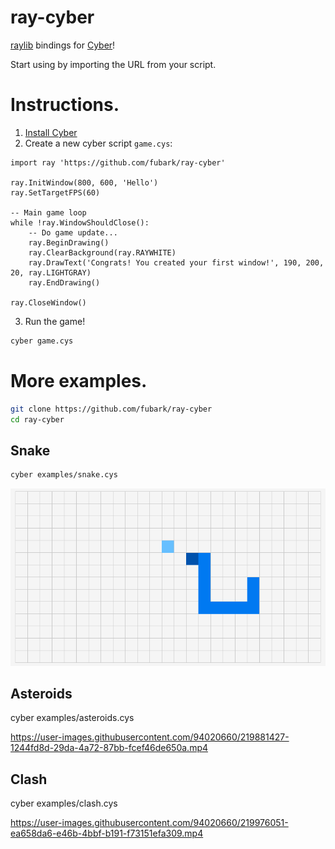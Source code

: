 # ray-cyber
[raylib](https://github.com/raysan5/raylib) bindings for [Cyber](https://cyberscript.dev)!

Start using by importing the URL from your script.

# Instructions.
1. [Install Cyber](https://github.com/fubark/cyber#install)
2. Create a new cyber script `game.cys`:
```text
import ray 'https://github.com/fubark/ray-cyber'

ray.InitWindow(800, 600, 'Hello')
ray.SetTargetFPS(60)

-- Main game loop
while !ray.WindowShouldClose():
    -- Do game update...
    ray.BeginDrawing()
    ray.ClearBackground(ray.RAYWHITE)
    ray.DrawText('Congrats! You created your first window!', 190, 200, 20, ray.LIGHTGRAY)
    ray.EndDrawing()

ray.CloseWindow()
```
3. Run the game!
```sh
cyber game.cys
```

# More examples.
```sh
git clone https://github.com/fubark/ray-cyber
cd ray-cyber
```
## Snake
```sh
cyber examples/snake.cys
```
![snake](./images/classic_snake.png)

## Asteroids
cyber examples/asteroids.cys

https://user-images.githubusercontent.com/94020660/219881427-1244fd8d-29da-4a72-87bb-fcef46de650a.mp4

## Clash
cyber examples/clash.cys

https://user-images.githubusercontent.com/94020660/219976051-ea658da6-e46b-4bbf-b191-f73151efa309.mp4
